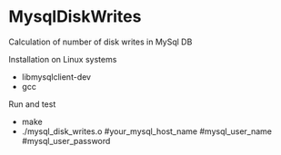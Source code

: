 # MysqlDiskWrites
Calculation of number of disk writes in MySql DB

Installation on Linux systems
  * libmysqlclient-dev
  * gcc

Run and test
  * make
  * ./mysql_disk_writes.o #your_mysql_host_name #mysql_user_name #mysql_user_password
